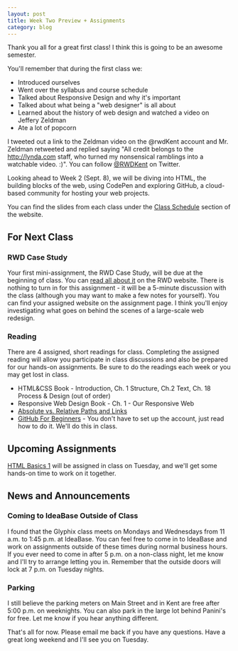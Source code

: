 ```yaml
---
layout: post
title: Week Two Preview + Assignments
category: blog
---
```


Thank you all for a great first class!   I think this is going to be an awesome semester.

You'll remember that during the first class we:

* Introduced ourselves
* Went over the syllabus and course schedule
* Talked about Responsive Design and why it's important
* Talked about what being a "web designer" is all about
* Learned about the history of web design and watched a video on Jeffery Zeldman
* Ate a lot of popcorn

I tweeted out a link to the Zeldman video on the @rwdKent account and Mr. Zeldman retweeted and replied saying "All credit belongs to the http://lynda.com  staff, who turned my nonsensical ramblings into a watchable video. :)".  You can follow [@RWDKent](https://twitter.com/rwdkent) on Twitter.

Looking ahead to Week 2 (Sept. 8), we will be diving into HTML, the building blocks of the web, using CodePen and exploring GitHub, a cloud-based community for hosting your web projects.

You can find the slides from each class under the [Class Schedule](http://rwdkent.com/class/schedule/) section of the website.

## For Next Class

### RWD Case Study

Your first mini-assignment, the RWD Case Study, will be due at the beginning of class.  You can [read all about it](http://rwdkent.com/class/assignments/casestudy/) on the RWD website.  There is nothing to turn in for this assignment - it will be a 5-minute discussion with the class (although you may want to make a few notes for yourself).  You can find your assigned website on the assignment page.  I think you'll enjoy investigating what goes on behind the scenes of a large-scale web redesign.

### Reading

There are 4 assigned, short readings for class.  Completing the assigned reading will allow you participate in class discussions and also be prepared for our hands-on assignments.  Be sure to do the readings each week or you may get lost in class.

* HTML&CSS Book - Introduction, Ch. 1 Structure, Ch.2 Text, Ch. 18 Process & Design (out of order)
* Responsive Web Design Book - Ch. 1 - Our Responsive Web
* [Absolute vs. Relative Paths and Links](http://www.coffeecup.com/help/articles/absolute-vs-relative-pathslinks/)
* [GitHub For Beginners](http://readwrite.com/2013/09/30/understanding-github-a-journey-for-beginners-part-1) - You don't have to set up the account, just read how to do it.  We'll do this in class.

## Upcoming Assignments

[HTML Basics 1](http://rwdkent.com/class/assignments/html) will be assigned in class on Tuesday, and we'll get some hands-on time to work on it together.

## News and Announcements

### Coming to IdeaBase Outside of Class

I found that the Glyphix class meets on Mondays and Wednesdays from 11 a.m. to 1:45 p.m. at IdeaBase.  You can feel free to come in to IdeaBase and work on assignments outside of these times during normal business hours.  If you ever need to come in after 5 p.m. on a non-class night, let me know and I'll try to arrange letting you in.  Remember that the outside doors will lock at 7 p.m. on Tuesday nights.

### Parking

I still believe the parking meters on Main Street and in Kent are free after 5:00 p.m. on weeknights.  You can also park in the large lot behind Panini's for free.  Let me know if you hear anything different.

That's all for now.  Please email me back if you have any questions.  Have a great long weekend and I'll see you on Tuesday.
